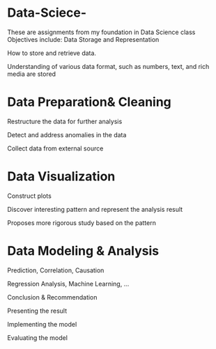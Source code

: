 # Data-Sciece-
These are assignments from my foundation in Data Science class 
Objectives include:
Data Storage and Representation

How to store and retrieve data.

Understanding of various data format, such as numbers, text, and rich media are stored

# Data Preparation& Cleaning

Restructure the data for further analysis 

Detect and address anomalies in the data 

Collect data from external source 

# Data Visualization

Construct plots

Discover interesting pattern and represent the analysis result

Proposes more rigorous study based on the pattern

# Data Modeling & Analysis

Prediction, Correlation, Causation

Regression Analysis, Machine Learning, ...

Conclusion & Recommendation

Presenting the result

Implementing the model 

Evaluating the model 
